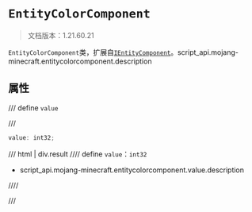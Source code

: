 # `EntityColorComponent`

> 文档版本：1.21.60.21

`EntityColorComponent`类，扩展自[`IEntityComponent`](./ientitycomponent.md)。script_api.mojang-minecraft.entitycolorcomponent.description

## 属性

/// define
`value`


///

```js
value: int32;
```

/// html | div.result
//// define
`value`：`int32`

- script_api.mojang-minecraft.entitycolorcomponent.value.description


////

///

